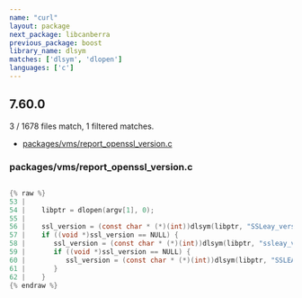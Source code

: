 ```yaml
---
name: "curl"
layout: package
next_package: libcanberra
previous_package: boost
library_name: dlsym
matches: ['dlsym', 'dlopen']
languages: ['c']
---
```

## 7.60.0
3 / 1678 files match, 1 filtered matches.

 - [packages/vms/report_openssl_version.c](#packagesvmsreport_openssl_versionc)

### packages/vms/report_openssl_version.c

```c

{% raw %}
53 | 
54 |    libptr = dlopen(argv[1], 0);
55 | 
56 |    ssl_version = (const char * (*)(int))dlsym(libptr, "SSLeay_version");
57 |    if ((void *)ssl_version == NULL) {
58 |       ssl_version = (const char * (*)(int))dlsym(libptr, "ssleay_version");
59 |       if ((void *)ssl_version == NULL) {
60 |          ssl_version = (const char * (*)(int))dlsym(libptr, "SSLEAY_VERSION");
61 |       }
62 |    }
{% endraw %}

```